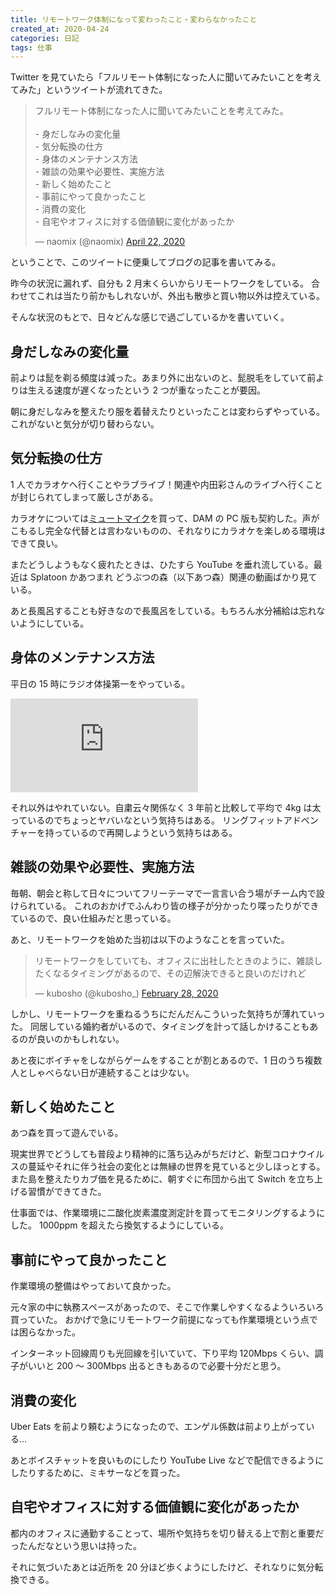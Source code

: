 ```yaml
---
title: リモートワーク体制になって変わったこと・変わらなかったこと
created_at: 2020-04-24
categories: 日記
tags: 仕事
---
```


Twitter を見ていたら「フルリモート体制になった人に聞いてみたいことを考えてみた」というツイートが流れてきた。

<blockquote class="twitter-tweet"><p lang="ja" dir="ltr">フルリモート体制になった人に聞いてみたいことを考えてみた。<br><br>- 身だしなみの変化量<br>- 気分転換の仕方<br>- 身体のメンテナンス方法<br>- 雑談の効果や必要性、実施方法<br>- 新しく始めたこと<br>- 事前にやって良かったこと<br>- 消費の変化<br>- 自宅やオフィスに対する価値観に変化があったか</p>&mdash; naomix (@naomix) <a href="https://twitter.com/naomix/status/1252976696568864769?ref_src=twsrc%5Etfw">April 22, 2020</a></blockquote>

ということで、このツイートに便乗してブログの記事を書いてみる。

昨今の状況に漏れず、自分も 2 月末くらいからリモートワークをしている。
合わせてこれは当たり前かもしれないが、外出も散歩と買い物以外は控えている。

そんな状況のもとで、日々どんな感じで過ごしているかを書いていく。

## 身だしなみの変化量

前よりは髭を剃る頻度は減った。あまり外に出ないのと、髭脱毛をしていて前よりは生える速度が遅くなったという 2 つが重なったことが要因。

朝に身だしなみを整えたり服を着替えたりといったことは変わらずやっている。これがないと気分が切り替わらない。

## 気分転換の仕方

1 人でカラオケへ行くことやラブライブ！関連や内田彩さんのライブへ行くことが封じられてしまって厳しさがある。

カラオケについては[ミュートマイク](https://item.rakuten.co.jp/jttonline/017284/)を買って、DAM の PC 版も契約した。声がこもるし完全な代替とは言わないものの、それなりにカラオケを楽しめる環境はできて良い。

またどうしようもなく疲れたときは、ひたすら YouTube を垂れ流している。最近は Splatoon かあつまれ どうぶつの森（以下あつ森）関連の動画ばかり見ている。

あと長風呂することも好きなので長風呂をしている。もちろん水分補給は忘れないようにしている。

## 身体のメンテナンス方法

平日の 15 時にラジオ体操第一をやっている。

<iframe src="https://www.youtube-nocookie.com/embed/feSVtC1BSeQ" frameborder="0" allow="accelerometer; autoplay; encrypted-media; gyroscope; picture-in-picture" allowfullscreen></iframe>

それ以外はやれていない。自粛云々関係なく 3 年前と比較して平均で 4kg は太っているのでちょっとヤバいなという気持ちはある。
リングフィットアドベンチャーを持っているので再開しようという気持ちはある。

## 雑談の効果や必要性、実施方法

毎朝、朝会と称して日々についてフリーテーマで一言言い合う場がチーム内で設けられている。
これのおかげでふんわり皆の様子が分かったり喋ったりができているので、良い仕組みだと思っている。

あと、リモートワークを始めた当初は以下のようなことを言っていた。

<blockquote class="twitter-tweet"><p lang="ja" dir="ltr">リモートワークをしていても、オフィスに出社したときのように、雑談したくなるタイミングがあるので、その辺解決できると良いのだけれど</p>&mdash; kubosho (@kubosho_) <a href="https://twitter.com/kubosho_/status/1233345213063581697?ref_src=twsrc%5Etfw">February 28, 2020</a></blockquote>

しかし、リモートワークを重ねるうちにだんだんこういった気持ちが薄れていった。
同居している婚約者がいるので、タイミングを計って話しかけることもあるのが良いのかもしれない。

あと夜にボイチャをしながらゲームをすることが割とあるので、1 日のうち複数人としゃべらない日が連続することは少ない。

## 新しく始めたこと

あつ森を買って遊んでいる。

現実世界でどうしても普段より精神的に落ち込みがちだけど、新型コロナウイルスの蔓延やそれに伴う社会の変化とは無縁の世界を見ていると少しほっとする。
また島を整えたりカブ価を見るために、朝すぐに布団から出て Switch を立ち上げる習慣ができてきた。

仕事面では、作業環境に二酸化炭素濃度測定計を買ってモニタリングするようにした。
1000ppm を超えたら換気するようにしている。

## 事前にやって良かったこと

作業環境の整備はやっておいて良かった。

元々家の中に執務スペースがあったので、そこで作業しやすくなるよういろいろ買っていた。
おかげで急にリモートワーク前提になっても作業環境という点では困らなかった。

インターネット回線周りも光回線を引いていて、下り平均 120Mbps くらい、調子がいいと 200 ～ 300Mbps 出るときもあるので必要十分だと思う。

## 消費の変化

Uber Eats を前より頼むようになったので、エンゲル係数は前より上がっている…

あとボイスチャットを良いものにしたり YouTube Live などで配信できるようにしたりするために、ミキサーなどを買った。

## 自宅やオフィスに対する価値観に変化があったか

都内のオフィスに通勤することって、場所や気持ちを切り替える上で割と重要だったんだなという思いは持った。

それに気づいたあとは近所を 20 分ほど歩くようにしたけど、それなりに気分転換できる。
